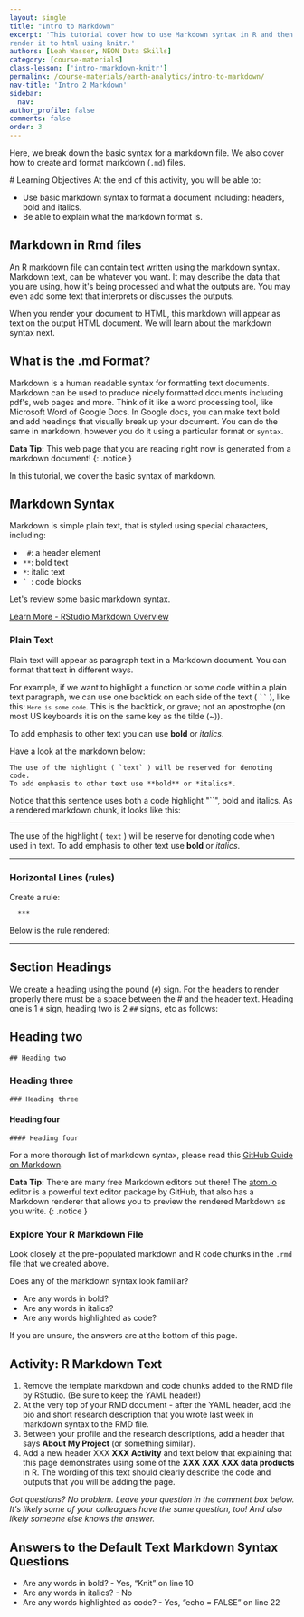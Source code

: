 ```yaml
---
layout: single
title: "Intro to Markdown"
excerpt: 'This tutorial cover how to use Markdown syntax in R and then
render it to html using knitr.'
authors: [Leah Wasser, NEON Data Skills]
category: [course-materials]
class-lesson: ['intro-rmarkdown-knitr']
permalink: /course-materials/earth-analytics/intro-to-markdown/
nav-title: 'Intro 2 Markdown'
sidebar:
  nav:
author_profile: false
comments: false
order: 3
---
```


Here, we break down the basic syntax for a markdown file. We also cover how to
create and format markdown (`.md`) files.

<div class="notice--warning" markdown="1">
# Learning Objectives
At the end of this activity, you will be able to:

* Use basic markdown syntax to format a document including: headers, bold and italics.
* Be able to explain what the markdown format is.

</div>


## Markdown in Rmd files

An R markdown file can contain text written using the markdown syntax.
Markdown text, can be whatever you want. It may describe the data that you are
using, how it's being processed and what the outputs are. You may even add some
text that interprets or discusses the outputs.

When you render your document to HTML, this markdown will appear as text on the
output HTML document. We will learn about the markdown syntax next.


## What is the .md Format?

Markdown is a human readable syntax for formatting text documents. Markdown can
be used to produce nicely formatted documents including
pdf's, web pages and more. Think of it like a word processing tool, like Microsoft
Word of Google Docs. In Google docs, you can make text bold and add headings that
visually break up your document. You can
do the same in markdown, however you do it using a particular format or `syntax`.


<i class="fa fa-star"></i> **Data Tip:** This web page that you are reading right now
is generated from a markdown document!
{: .notice }

In this tutorial, we cover the basic syntax of markdown.

## Markdown Syntax

Markdown is simple plain text, that is styled using special characters, including:

* ` #`: a header element
* `**`: bold text
* `*`: italic text
* <code>` </code>: code blocks

Let's review some basic markdown syntax.


<a class="btn btn-info" href="http://rmarkdown.rstudio.com/authoring_basics.html" target="_blank"> Learn More - RStudio Markdown Overview</a>

### Plain Text

Plain text will appear as paragraph text in a Markdown document. You can format
that text in different ways.

For example, if we want to highlight a function or some code within a plain text
paragraph, we can use one backtick on each side of the text ( <code>``</code> ),
like this: <code>`Here is some code`</code>. This is the backtick, or grave; not an apostrophe (on most
US keyboards it is on the same key as the tilde (~)).

To add emphasis to other text you can use **bold** or *italics*.

Have a look at the markdown below:

```
The use of the highlight ( `text` ) will be reserved for denoting code.
To add emphasis to other text use **bold** or *italics*.
```

Notice that this sentence uses both a code highlight "``", bold and italics.
As a rendered markdown chunk, it looks like this:

***

The use of the highlight ( `text` ) will be reserve for denoting code when
used in text. To add emphasis to other text use **bold** or *italics*.

***

### Horizontal Lines (rules)

Create a rule:

	  ***

Below is the rule rendered:

***

## Section Headings

We create a heading using the pound (`#`) sign. For the headers to render
properly there must be a space between the # and the header text.
Heading one is 1 `#` sign, heading two is 2 `##` signs, etc as follows:

## Heading two
	## Heading two

### Heading three
	### Heading three

#### Heading four
	#### Heading four


For a more thorough list of markdown syntax, please read this
<a href="https://guides.github.com/features/mastering-markdown/" target="_blank">GitHub Guide on Markdown</a>.

<i class="fa fa-star"></i> **Data Tip:**
There are many free Markdown editors out there! The
<a href="http://Atom.io" target="_blank">atom.io</a>
editor is a powerful text editor package by GitHub, that also has a Markdown
renderer that allows you to preview the rendered Markdown as you write.
{: .notice }

### Explore Your R Markdown File

Look closely at the pre-populated markdown and R code chunks in the `.rmd`
file that we created above.

Does any of the markdown syntax look familiar?

* Are any words in bold?
* Are any words in italics?
* Are any words highlighted as code?

If you are unsure, the answers are at the bottom of this page.

<div class="notice--warning" markdown="1">

## Activity: R Markdown Text

1. Remove the template markdown and code chunks added to the RMD file by RStudio.
(Be sure to keep the YAML header!)
2. At the very top of your RMD document - after the YAML header, add
the bio and short research description that you wrote last week in markdown syntax to
the RMD file.
3. Between your profile and the research descriptions, add a header that says
**About My Project** (or something similar).
4. Add a new header XXX **XXX Activity** and text below that explaining
that this page demonstrates using some of the **XXX XXX XXX data products**
in R. The wording of this text should clearly describe the code and outputs that
you will be adding the page.

</div>

*Got questions? No problem. Leave your question in the comment box below.
It's likely some of your colleagues have the same question, too! And also
likely someone else knows the answer.*


## Answers to the Default Text Markdown Syntax Questions

* Are any words in bold? - Yes, “Knit” on line 10
* Are any words in italics? - No
* Are any words highlighted as code? - Yes, “echo = FALSE” on line 22
